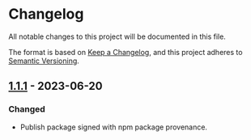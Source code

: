 # Changelog
All notable changes to this project will be documented in this file.

The format is based on [Keep a Changelog](https://keepachangelog.com/en/1.1.0/),
and this project adheres to [Semantic Versioning](https://semver.org/spec/v2.0.0.html).

## [1.1.1] - 2023-06-20
### Changed
- Publish package signed with npm package provenance.

[1.1.1]: https://github.com/voorhoede/datocms-plugin-custom-page/compare/chore/automate-publishing...v1.1.1
